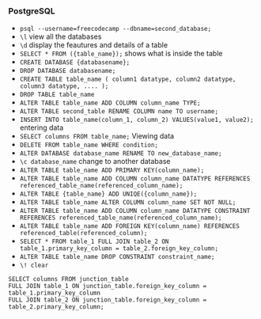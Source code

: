 ### PostgreSQL
- `psql --username=freecodecamp --dbname=second_database;`
- `\l` view all the databases
- `\d` display the feautures and details of a table
- `SELECT * FROM ({table_name});` shows what is inside the table
- `CREATE DATABASE {databasename};`
- `DROP DATABASE databasename;`
- `CREATE TABLE table_name (
    column1 datatype,
    column2 datatype,
    column3 datatype,
   ....
);`
- `DROP TABLE table_name`
- `ALTER TABLE table_name ADD COLUMN column_name TYPE;`
- `ALTER TABLE second_table RENAME COLUMN name TO username;` 
- `INSERT INTO table_name(column_1, column_2) VALUES(value1, value2);` entering data 
- `SELECT columns FROM table_name;` Viewing data
- `DELETE FROM table_name WHERE condition;`
- `ALTER DATABASE database_name RENAME TO new_database_name;`
- `\c database_name` change to another database
- `ALTER TABLE table_name ADD PRIMARY KEY(column_name);`
- `ALTER TABLE table_name ADD COLUMN column_name DATATYPE REFERENCES referenced_table_name(referenced_column_name);`
- `ALTER TABLE {table_name} ADD UNIQE({column_name});`
- `ALTER TABLE table_name ALTER COLUMN column_name SET NOT NULL;`
- `ALTER TABLE table_name ADD COLUMN column_name DATATYPE CONSTRAINT REFERENCES referenced_table_name(referenced_column_name);`
- `ALTER TABLE table_name ADD FOREIGN KEY(column_name) REFERENCES referenced_table(referenced_column);`
- `SELECT * FROM table_1 FULL JOIN table_2 ON table_1.primary_key_column = table_2.foreign_key_column;`
- `ALTER TABLE table_name DROP CONSTRAINT constraint_name;`
- `\! clear`

```
SELECT columns FROM junction_table
FULL JOIN table_1 ON junction_table.foreign_key_column = table_1.primary_key_column
FULL JOIN table_2 ON junction_table.foreign_key_column = table_2.primary_key_column;
```
